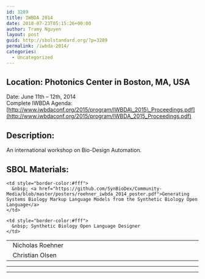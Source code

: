 ```yaml
---
id: 3289
title: IWBDA 2014
date: 2018-07-23T05:15:26+00:00
author: Tramy Nguyen
layout: post
guid: http://sbolstandard.org/?p=3289
permalink: /iwbda-2014/
categories:
  - Uncategorized
---
```

## Location: Photonics Center in Boston, MA, USA  
Date: June 11th &#8211; 12th, 2014  
Complete IWBDA Agenda: [http://www.iwbdaconf.org/2015/program/IWBDA\_2015\_Proceedings.pdf](http://www.iwbdaconf.org/2015/program/IWBDA_2015_Proceedings.pdf)  


## Description:

An international workshop on Bio-Design Automation. 

## SBOL Materials:

<table style="width:100%;border-color:#fff;margin-bottom:0px">
  <tr>
    <td style="border-color:#fff; width:20%;">
      &nbsp; Nicholas Roehner
    </td>
    
    <td style="border-color:#fff">
      &nbsp; <a href="https://github.com/SynBioDex/Community-Media/blob/master/posters/roehner_iwbda_2014_poster.pdf">Generating Systems Biology Markup Language Models from the Synthetic Biology Open Language</a>
    </td>
  </tr>
  
  <tr>
    <td style="border-color:#fff; width:20%;">
      &nbsp; Christian Olsen
    </td>
    
    <td style="border-color:#fff">
      &nbsp; Synthetic Biology Open Language Designer
    </td>
  </tr>
</table>

****  
****